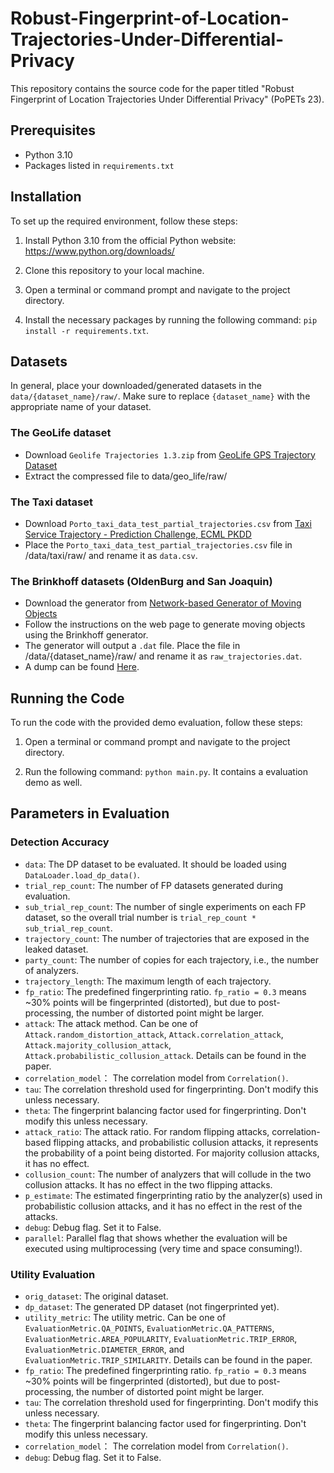 # Robust-Fingerprint-of-Location-Trajectories-Under-Differential-Privacy

This repository contains the source code for the paper titled "Robust Fingerprint of Location Trajectories Under Differential Privacy" (PoPETs 23).

## Prerequisites

- Python 3.10
- Packages listed in `requirements.txt`

## Installation

To set up the required environment, follow these steps:

1. Install Python 3.10 from the official Python website: https://www.python.org/downloads/

2. Clone this repository to your local machine.

3. Open a terminal or command prompt and navigate to the project directory.

4. Install the necessary packages by running the following command: `pip install -r requirements.txt`.

## Datasets

In general, place your downloaded/generated datasets in the `data/{dataset_name}/raw/`. Make sure to replace `{dataset_name}` with the appropriate name of your dataset.

### The GeoLife dataset
- Download `Geolife Trajectories 1.3.zip` from [GeoLife GPS Trajectory Dataset](https://www.microsoft.com/en-us/download/details.aspx?id=52367)
- Extract the compressed file to data/geo_life/raw/

### The Taxi dataset
- Download `Porto_taxi_data_test_partial_trajectories.csv` from [Taxi Service Trajectory - Prediction Challenge, ECML PKDD](https://data.world/uci/taxi-service-trajectory-prediction-challenge-ecml-pkdd)
- Place the `Porto_taxi_data_test_partial_trajectories.csv` file in /data/taxi/raw/ and rename it as `data.csv`.

### The Brinkhoff datasets (OldenBurg and San Joaquin)
- Download the generator from [Network-based Generator of Moving Objects](https://iapg.jade-hs.de/personen/brinkhoff/generator)
- Follow the instructions on the web page to generate moving objects using the Brinkhoff generator.
- The generator will output a `.dat` file. Place the file in /data/{dataset_name}/raw/ and rename it as `raw_trajectories.dat`.
- A dump can be found [Here](https://drive.google.com/file/d/1oDXU4PIsOayQtcVqJDObFSqoMhsVijt-/view?usp=sharing).


## Running the Code

To run the code with the provided demo evaluation, follow these steps:

1. Open a terminal or command prompt and navigate to the project directory.

2. Run the following command: `python main.py`. It contains a evaluation demo as well.

## Parameters in Evaluation

### Detection Accuracy

- `data`: The DP dataset to be evaluated. It should be loaded using `DataLoader.load_dp_data()`.
- `trial_rep_count`: The number of FP datasets generated during evaluation.
- `sub_trial_rep_count`: The number of single experiments on each FP dataset, so the overall trial number is `trial_rep_count * sub_trial_rep_count`.
- `trajectory_count`: The number of trajectories that are exposed in the leaked dataset.
- `party_count`: The number of copies for each trajectory, i.e., the number of analyzers.
- `trajectory_length`: The maximum length of each trajectory.
- `fp_ratio`: The predefined fingerprinting ratio. `fp_ratio = 0.3` means ~30% points will be fingerprinted (distorted), but due to post-processing, the number of distorted point might be larger.
- `attack`: The attack method. Can be one of `Attack.random_distortion_attack`, `Attack.correlation_attack`, `Attack.majority_collusion_attack`, `Attack.probabilistic_collusion_attack`. Details can be found in the paper.
- `correlation_model`： The correlation model from `Correlation()`.
- `tau`: The correlation threshold used for fingerprinting. Don't modify this unless necessary.
- `theta`: The fingerprint balancing factor used for fingerprinting. Don't modify this unless necessary.
- `attack_ratio`: The attack ratio. For random flipping attacks, correlation-based flipping attacks, and probabilistic collusion attacks, it represents the probability of a point being distorted. For majority collusion attacks, it has no effect.
- `collusion_count`: The number of analyzers that will collude in the two collusion attacks. It has no effect in the two flipping attacks.
- `p_estimate`: The estimated fingerprinting ratio by the analyzer(s) used in probabilistic collusion attacks, and it has no effect in the rest of the attacks.
- `debug`: Debug flag. Set it to False.
- `parallel`: Parallel flag that shows whether the evaluation will be executed using multiprocessing (very time and space consuming!).

### Utility Evaluation
- `orig_dataset`: The original dataset.
- `dp_dataset`: The generated DP dataset (not fingerprinted yet).
- `utility_metric`: The utility metric. Can be one of `EvaluationMetric.QA_POINTS`, `EvaluationMetric.QA_PATTERNS`, `EvaluationMetric.AREA_POPULARITY`, `EvaluationMetric.TRIP_ERROR`, `EvaluationMetric.DIAMETER_ERROR`, and `EvaluationMetric.TRIP_SIMILARITY`. Details can be found in the paper.
- `fp_ratio`: The predefined fingerprinting ratio. `fp_ratio = 0.3` means ~30% points will be fingerprinted (distorted), but due to post-processing, the number of distorted point might be larger.
- `tau`: The correlation threshold used for fingerprinting. Don't modify this unless necessary.
- `theta`: The fingerprint balancing factor used for fingerprinting. Don't modify this unless necessary.
- `correlation_model`： The correlation model from `Correlation()`.
- `debug`: Debug flag. Set it to False.